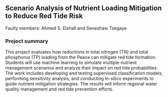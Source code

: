 ## Scenario Analysis of Nutrient Loading Mitigation to Reduce Red Tide Risk

Faulty members: Ahmed S. Elshall and Seneshaw Tsegaye

### Project summary

This project evaluates how reductions in total nitrogen (TN) and total phosphorus (TP) loading from the Peace can mitigate red tide formation. Students will use machine learning to simulate multiple nutrient management scenarios and analyze their impact on red tide probabilities. The work includes developing and testing supervised classification models, performing sensitivity analysis, and conducting in-silico experiments to guide nutrient mitigation strategies. The results will inform regional water quality management and red tide prevention efforts.
